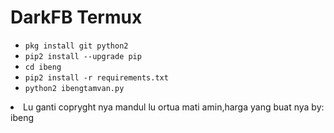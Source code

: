 # DarkFB Termux

<ul>
<li><code>pkg install git python2</code></li>
<li><code>pip2 install --upgrade pip</code></li>
<li><code>cd ibeng</code></li>
<li><code>pip2 install -r requirements.txt</code></li>
<li><code>python2 ibengtamvan.py</code></li>
</ul>
<li><msg> Lu ganti copryght nya mandul lu ortua mati amin,harga yang buat nya by: ibeng
<br />
<br />

